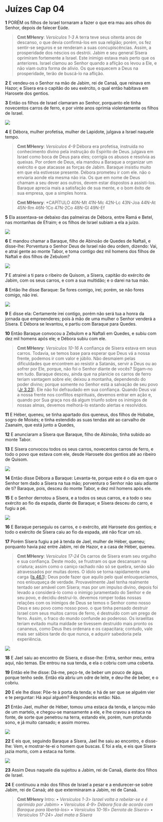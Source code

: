 # Juízes Cap 04

**1** 	PORÉM os filhos de Israel tornaram a fazer o que era mau aos olhos do Senhor, depois de falecer Eúde.

> **Cmt MHenry**: *Versículos 1-3* A terra teve seus oitenta anos de descanso, o que devia confirmá-los em sua religião; porém, os fez sentir-se seguros e se renderam a suas concupiscências. Assim, a prosperidade dos néscios os destrói. Jabim e seu general Sísera oprimiram fortemente a Israel. Este inimigo estava mais perto que os anteriores. Israel clamou ao Senhor quando a aflição os levou a Ele, e não viam outra forma de alívio. Os que esquecem a Deus na prosperidade, terão de buscá-lo na aflição.

**2** 	E vendeu-os o Senhor na mão de Jabim, rei de Canaã, que reinava em Hazor; e Sísera era o capitão do seu exército, o qual então habitava em Harosete dos gentios.

**3** 	Então os filhos de Israel clamaram ao Senhor, porquanto ele tinha novecentos carros de ferro, e por vinte anos oprimia violentamente os filhos de Israel.

![](../Images/SweetPublishing/7-4-9.jpg) 

**4** 	E Débora, mulher profetisa, mulher de Lapidote, julgava a Israel naquele tempo.

> **Cmt MHenry**: *Versículos 4-9* Débora era profetisa, instruída no conhecimento divino pela instrução do Espírito de Deus. julgava em Israel como boca de Deus para eles; corrigia os abusos e resolvia as queixas. Por ordem de Deus, ela mandou a Baraque a organizar um exército e que atacasse as forças de Jabim. Baraque insistiu muito em que ela estivesse presente. Débora prometeu ir com ele. não o enviaria aonde ela mesma não iria. Os que em nome de Deus chamam a seu dever aos outros, devem estar dispostos a assisti-los. Baraque aprecia mais a satisfação de sua mente, e o bom êxito de sua empresa, que a simples honra.

> **Cmt MHenry**: *CAPÍTULO 40N-Mt 41N-Mc 42N-Lc 43N-Joa 44N-At 45N-Rm 46N-1Co 47N-2Co 48N-Gl 49N-Ef

**5** 	Ela assentava-se debaixo das palmeiras de Débora, entre Ramá e Betel, nas montanhas de Efraim; e os filhos de Israel subiam a ela a juízo.

![](../Images/SweetPublishing/7-4-1.jpg) 

**6** 	E mandou chamar a Baraque, filho de Abinoão de Quedes de Naftali, e disse-lhe: Porventura o Senhor Deus de Israel não deu ordem, dizendo: Vai, e atrai gente ao monte Tabor, e toma contigo dez mil homens dos filhos de Naftali e dos filhos de Zebulom?

![](../Images/SweetPublishing/7-4-2.jpg) 

**7** 	E atrairei a ti para o ribeiro de Quisom, a Sísera, capitão do exército de Jabim, com os seus carros, e com a sua multidão; e o darei na tua mão.

**8** 	Então lhe disse Baraque: Se fores comigo, irei; porém, se não fores comigo, não irei.

![](../Images/SweetPublishing/7-4-3.jpg) 

**9** 	E disse ela: Certamente irei contigo, porém não será tua a honra da jornada que empreenderes; pois à mão de uma mulher o Senhor venderá a Sísera. E Débora se levantou, e partiu com Baraque para Quedes.

**10** 	Então Baraque convocou a Zebulom e a Naftali em Quedes, e subiu com dez mil homens após ele; e Débora subiu com ele.

> **Cmt MHenry**: *Versículos 10-16* A confiança de Sísera estava em seus carros. Todavia, se temos base para esperar que Deus vá a nossa frente, podemos ir com valor e júbilo. Não desmaiem pelas dificuldades que encontrem ao resistir a Satanás, servir a Deus ou ao sofrer por Ele, porque, não foi o Senhor diante de vocês? Sigam-no em tudo. Baraque desceu, ainda que na planície os carros de ferro teriam vantagem sobre ele; deixou a montanha, dependendo do poder divino; porque somente no Senhor está a salvação de seu povo ([Jr 3.23](../24A-Jr/03.md#23)). Ele não foi defraudado em sua confiança. Quando Deus vai a nossa frente nos conflitos espirituais, devemos entrar em ação e, quando por Sua graça nos dá algum triunfo sobre os inimigos de nossas almas, devemos melhorá-lo estando alertas e resolvidos.

**11** 	E Héber, queneu, se tinha apartado dos queneus, dos filhos de Hobabe, sogro de Moisés; e tinha estendido as suas tendas até ao carvalho de Zaanaim, que está junto a Quedes,

**12** 	E anunciaram a Sísera que Baraque, filho de Abinoão, tinha subido ao monte Tabor.

**13** 	E Sísera convocou todos os seus carros, novecentos carros de ferro, e todo o povo que estava com ele, desde Harosete dos gentios até ao ribeiro de Quisom.

![](../Images/SweetPublishing/7-4-4.jpg) 

**14** 	Então disse Débora a Baraque: Levanta-te, porque este é o dia em que o Senhor tem dado a Sísera na tua mão; porventura o Senhor não saiu adiante de ti? Baraque, pois, desceu do monte Tabor, e dez mil homens após ele.

**15** 	E o Senhor derrotou a Sísera, e a todos os seus carros, e a todo o seu exército ao fio da espada, diante de Baraque; e Sísera desceu do carro, e fugiu a pé.

![](../Images/SweetPublishing/7-4-5.jpg) 

**16** 	E Baraque perseguiu os carros, e o exército, até Harosete dos gentios; e todo o exército de Sísera caiu ao fio da espada, até não ficar um só.

**17** 	Porém Sísera fugiu a pé à tenda de Jael, mulher de Héber, queneu; porquanto havia paz entre Jabim, rei de Hazor, e a casa de Héber, queneu.

> **Cmt MHenry**: *Versículos 17-24* Os carros de Sísera eram seu orgulho e sua confiança. Deste modo, se frustram os que descansam na criatura; assim como o caniço rachado não só se quebra, senão são atravessados por muitas dores. O ídolo se torna rapidamente uma carga ([Is 46.1](../23A-Is/46.md#1)); Deus pode fazer que aquilo pelo qual enlouquecíamos, nos enlouqueça de verdade. Provavelmente Jael tenha realmente tentado ser amável com Sísera; mas por um impulso divino, depois foi levado a considerá-lo como o inimigo juramentado do Senhor e de seu povo, e decidiu destruí-lo. devemos romper todas nossas relações com os inimigos de Deus se temos o Senhor como nosso Deus e seu povo como nosso povo. o que tinha pensado destruir Israel com seus muitos carros de ferro, é destruído com um prego de ferro. Assim, o fraco do mundo confunde ao poderoso. Os israelitas teriam evitado muita maldade se tivessem destruído mais pronto os cananeus, como Deus lhes ordenara e os capacitara; contudo, vale mais ser sábios tarde do que nunca, e adquirir sabedoria pela experiência.

![](../Images/SweetPublishing/7-4-6.jpg) 

**18** 	E Jael saiu ao encontro de Sísera, e disse-lhe: Entra, senhor meu, entra aqui, não temas. Ele entrou na sua tenda, e ela o cobriu com uma coberta.

**19** 	Então ele lhe disse: Dá-me, peço-te, de beber um pouco de água, porque tenho sede. Então ela abriu um odre de leite, e deu-lhe de beber, e o cobriu.

**20** 	E ele lhe disse: Põe-te à porta da tenda; e há de ser que se alguém vier e te perguntar: Há aqui alguém? Responderás então: Não.

**21** 	Então Jael, mulher de Héber, tomou uma estaca da tenda, e lançou mão de um martelo, e chegou-se mansamente a ele, e lhe cravou a estaca na fonte, de sorte que penetrou na terra, estando ele, porém, num profundo sono, e já muito cansado; e assim morreu.

![](../Images/SweetPublishing/7-4-7.jpg) 

**22** 	E eis que, seguindo Baraque a Sísera, Jael lhe saiu ao encontro, e disse-lhe: Vem, e mostrar-te-ei o homem que buscas. E foi a ela, e eis que Sísera jazia morto, com a estaca na fonte.

![](../Images/SweetPublishing/7-4-8.jpg) 

**23** 	Assim Deus naquele dia sujeitou a Jabim, rei de Canaã, diante dos filhos de Israel.

**24** 	E continuou a mão dos filhos de Israel a pesar e a endurecer-se sobre Jabim, rei de Canaã; até que exterminaram a Jabim, rei de Canaã.


> **Cmt MHenry** Intro: *• Versículos 1-3*> *Israel volta a rebelar-se e é oprimido por Jabim*> *• Versículos 4-9*> *Débora fica de acordo com Baraque para libertá-los*> *• Versículos 10-16*> *Derrota de Sísera*> *• Versículos 17-24*> *Jael mata a Sísera*